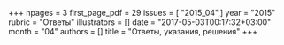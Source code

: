 +++
npages = 3
first_page_pdf = 29
issues = [ "2015_04",]
year = "2015"
rubric = "Ответы"
illustrators = []
date = "2017-05-03T00:17:32+03:00"
month = "04"
authors = []
title = "Ответы, указания, решения"
+++
